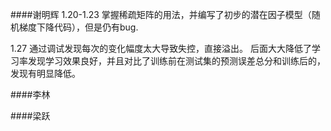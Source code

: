 ####谢明辉
1.20-1.23
掌握稀疏矩阵的用法，并编写了初步的潜在因子模型（随机梯度下降代码），但是仍有bug.

1.27 
通过调试发现每次的变化幅度太大导致失控，直接溢出。
后面大大降低了学习率发现学习效果良好，并且对比了训练前在测试集的预测误差总分和训练后的，发现有明显降低。


####李林

####梁跃
